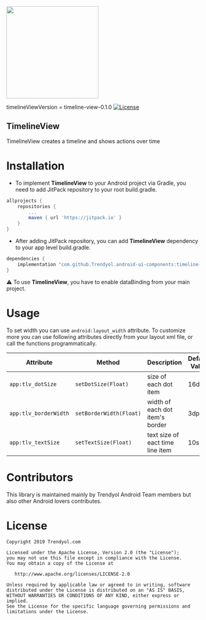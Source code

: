 <img src="https://raw.githubusercontent.com/Trendyol/android-ui-components/master/images/timeline-view.png" width="240"/>

timelineViewVersion = timeline-view-0.1.0 [![License](https://img.shields.io/badge/License-Apache%202.0-blue.svg)](https://opensource.org/licenses/Apache-2.0)

## TimelineView
TimelineView creates a timeline and shows actions over time

# Installation
 - To implement **TimelineView** to your Android project via Gradle, you need to add JitPack repository to your root build.gradle.
```gradle
allprojects {
    repositories {
        ...
        maven { url 'https://jitpack.io' }
    }
}
```
 - After adding JitPack repository, you can add **TimelineView** dependency to your app level build.gradle.
```gradle
dependencies {
    implementation "com.github.Trendyol.android-ui-components:timeline-view:$timelineViewViewVersion"
}
```
:warning: To use **TimelineView**, you have to enable dataBinding from your main project.
# Usage
To set width you can use `android:layout_width` attribute. To customize more you can use following attributes directly from your layout xml file, or call the functions programmatically.

| Attribute |  Method | Description | Default Value | Sample Usage |
| ------------- |-------------| ------------- |------------- |------------- |
| `app:tlv_dotSize` | `setDotSize(Float)` | size of each dot item | 16dp | app:tlv_dotSize="20dp"|
| `app:tlv_borderWidth` | `setBorderWidth(Float)` | width of each dot item's border | 3dp | app:tlv_borderWidth="3dp"|
| `app:tlv_textSize` | `setTextSize(Float)` | text size of eact time line item | 10sp | app:tlv_textSize="12sp"|


# Contributors
This library is maintained mainly by Trendyol Android Team members but also other Android lovers contributes.

# License
    Copyright 2019 Trendyol.com

    Licensed under the Apache License, Version 2.0 (the "License");
    you may not use this file except in compliance with the License.
    You may obtain a copy of the License at

       http://www.apache.org/licenses/LICENSE-2.0

    Unless required by applicable law or agreed to in writing, software
    distributed under the License is distributed on an "AS IS" BASIS,
    WITHOUT WARRANTIES OR CONDITIONS OF ANY KIND, either express or implied.
    See the License for the specific language governing permissions and
    limitations under the License.
